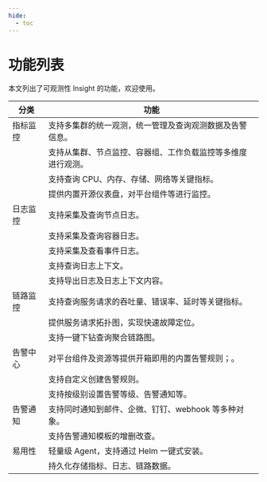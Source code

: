 ```yaml
---
hide:
  - toc
---
```


# 功能列表

本文列出了可观测性 Insight 的功能，欢迎使用。

| 分类   | 功能                             |
| ---- | ------------------------------ |
| 指标监控 | 支持多集群的统一观测，统一管理及查询观测数据及告警信息。   |
|      | 支持从集群、节点监控、容器组、工作负载监控等多维度进行观测。 |
|      | 支持查询 CPU、内存、存储、网络等关键指标。        |
|      | 提供内置开源仪表盘，对平台组件等进行监控。          |
| 日志监控 | 支持采集及查询节点日志。                   |
|      | 支持采集及查询容器日志。                   |
|      | 支持采集及查看事件日志。                   |
|      | 支持查询日志上下文。                     |
|      | 支持导出日志及日志上下文内容。                |
| 链路监控 | 支持查询服务请求的吞吐量、错误率、延时等关键指标。      |
|      | 提供服务请求拓扑图，实现快速故障定位。            |
|      | 支持一键下钻查询聚合链路图。                 |
| 告警中心 | 对平台组件及资源等提供开箱即用的内置告警规则；。       |
|      | 支持自定义创建告警规则。                   |
|      | 支持按级别设置告警等级、告警通知等。             |
| 告警通知 | 支持同时通知到邮件、企微、钉钉、webhook 等多种对象。 |
|      | 支持告警通知模板的增删改查。                 |
| 易用性  | 轻量级 Agent，支持通过 Helm 一键式安装。     |
|      | 持久化存储指标、日志、链路数据。               |